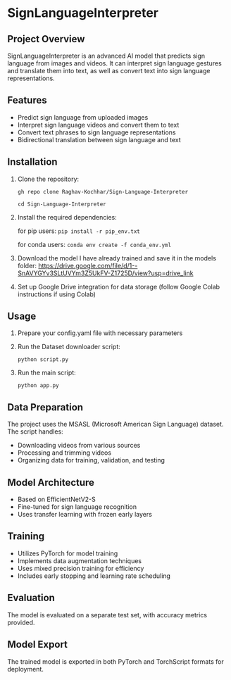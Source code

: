 # SignLanguageInterpreter

## Project Overview
SignLanguageInterpreter is an advanced AI model that predicts sign language from images and videos. It can interpret sign language gestures and translate them into text, as well as convert text into sign language representations.

## Features
- Predict sign language from uploaded images
- Interpret sign language videos and convert them to text
- Convert text phrases to sign language representations
- Bidirectional translation between sign language and text

## Installation

1. Clone the repository:

   `gh repo clone Raghav-Kochhar/Sign-Language-Interpreter`

   `cd Sign-Language-Interpreter`
   
2. Install the required dependencies:
   
   for pip users: `pip install -r pip_env.txt`

   for conda users: `conda env create -f conda_env.yml`

3. Download the model I have already trained and save it in the models folder: https://drive.google.com/file/d/1--SnAVYGYv3SLtUVYm3Z5UkFV-Z1725D/view?usp=drive_link

4. Set up Google Drive integration for data storage (follow Google Colab instructions if using Colab)

## Usage

1. Prepare your config.yaml file with necessary parameters

2. Run the Dataset downloader script:

   `python script.py`

3. Run the main script:

   `python app.py`

## Data Preparation
The project uses the MSASL (Microsoft American Sign Language) dataset. The script handles:
- Downloading videos from various sources
- Processing and trimming videos
- Organizing data for training, validation, and testing

## Model Architecture
- Based on EfficientNetV2-S
- Fine-tuned for sign language recognition
- Uses transfer learning with frozen early layers

## Training
- Utilizes PyTorch for model training
- Implements data augmentation techniques
- Uses mixed precision training for efficiency
- Includes early stopping and learning rate scheduling

## Evaluation
The model is evaluated on a separate test set, with accuracy metrics provided.

## Model Export
The trained model is exported in both PyTorch and TorchScript formats for deployment.
